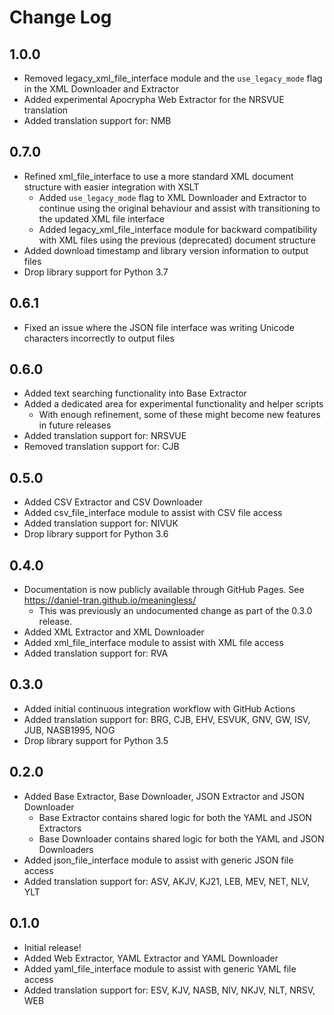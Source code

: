# Change Log

## 1.0.0
- Removed legacy_xml_file_interface module and the `use_legacy_mode` flag in the XML Downloader and Extractor
- Added experimental Apocrypha Web Extractor for the NRSVUE translation
- Added translation support for: NMB

## 0.7.0
- Refined xml_file_interface to use a more standard XML document structure with easier integration with XSLT
  - Added `use_legacy_mode` flag to XML Downloader and Extractor to continue using the original behaviour and assist with transitioning to the updated XML file interface
  - Added legacy_xml_file_interface module for backward compatibility with XML files using the previous (deprecated) document structure
- Added download timestamp and library version information to output files
- Drop library support for Python 3.7

## 0.6.1
- Fixed an issue where the JSON file interface was writing Unicode characters incorrectly to output files

## 0.6.0
- Added text searching functionality into Base Extractor
- Added a dedicated area for experimental functionality and helper scripts
  - With enough refinement, some of these might become new features in future releases
- Added translation support for: NRSVUE
- Removed translation support for: CJB

## 0.5.0
- Added CSV Extractor and CSV Downloader
- Added csv_file_interface module to assist with CSV file access
- Added translation support for: NIVUK
- Drop library support for Python 3.6

## 0.4.0
- Documentation is now publicly available through GitHub Pages. See https://daniel-tran.github.io/meaningless/
  - This was previously an undocumented change as part of the 0.3.0 release.
- Added XML Extractor and XML Downloader
- Added xml_file_interface module to assist with XML file access
- Added translation support for: RVA

## 0.3.0
- Added initial continuous integration workflow with GitHub Actions
- Added translation support for: BRG, CJB, EHV, ESVUK, GNV, GW, ISV, JUB, NASB1995, NOG
- Drop library support for Python 3.5

## 0.2.0
- Added Base Extractor, Base Downloader, JSON Extractor and JSON Downloader
  - Base Extractor contains shared logic for both the YAML and JSON Extractors
  - Base Downloader contains shared logic for both the YAML and JSON Downloaders
- Added json_file_interface module to assist with generic JSON file access
- Added translation support for: ASV, AKJV, KJ21, LEB, MEV, NET, NLV, YLT

## 0.1.0

- Initial release!
- Added Web Extractor, YAML Extractor and YAML Downloader
- Added yaml_file_interface module to assist with generic YAML file access
- Added translation support for: ESV, KJV, NASB, NIV, NKJV, NLT, NRSV, WEB
